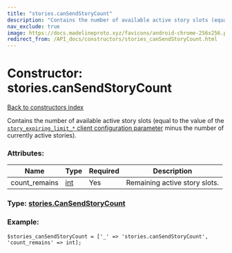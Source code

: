 ```yaml
---
title: "stories.canSendStoryCount"
description: "Contains the number of available active story slots (equal to the value of the story_expiring_limit_* client configuration parameter minus the number of currently active stories)."
nav_exclude: true
image: https://docs.madelineproto.xyz/favicons/android-chrome-256x256.png
redirect_from: /API_docs/constructors/stories_canSendStoryCount.html
---
```

# Constructor: stories.canSendStoryCount  
[Back to constructors index](/API_docs/constructors/index.html)



Contains the number of available active story slots (equal to the value of the [`story_expiring_limit_*` client configuration parameter](https://core.telegram.org/api/config#story-expiring-limit-default) minus the number of currently active stories).

### Attributes:

| Name     |    Type       | Required | Description |
|----------|---------------|----------|-------------|
|count\_remains|[int](/API_docs/types/int.html) | Yes|Remaining active story slots.|



### Type: [stories.CanSendStoryCount](/API_docs/types/stories.CanSendStoryCount.html)


### Example:

```
$stories_canSendStoryCount = ['_' => 'stories.canSendStoryCount', 'count_remains' => int];
```  
